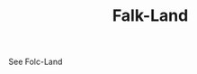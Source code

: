 ---
title: Falk-Land
letter: F
permalink: "/definitions/bld-falk-land.html"
body: See Folc-Land
published_at: '2018-07-07'
source: Black's Law Dictionary 2nd Ed (1910)
layout: post
---